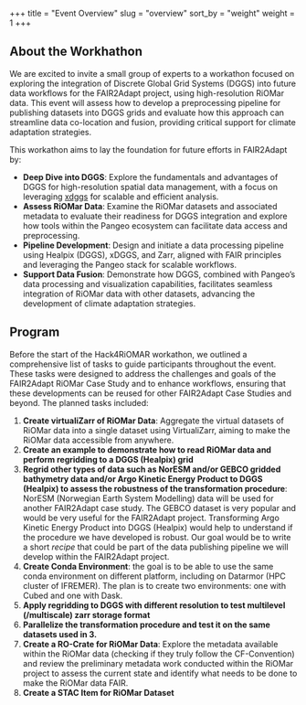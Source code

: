 +++
title = "Event Overview"
slug = "overview"
sort_by = "weight"
weight = 1
+++

## About the Workhathon

We are excited to invite a small group of experts to a workathon focused on exploring the integration of Discrete Global Grid Systems (DGGS) into future data workflows for the FAIR2Adapt project, using high-resolution RiOMar data. This event will assess how to develop a preprocessing pipeline for publishing datasets into DGGS grids and evaluate how this approach can streamline data co-location and fusion, providing critical support for climate adaptation strategies.

This workathon aims to lay the foundation for future efforts in FAIR2Adapt by:

- **Deep Dive into DGGS**: Explore the fundamentals and advantages of DGGS for high-resolution spatial data management, with a focus on leveraging [xdggs](https://github.com/xarray-contrib/xdggs) for scalable and efficient analysis.
- **Assess RiOMar Data**: Examine the RiOMar datasets and associated metadata to evaluate their readiness for DGGS integration and explore how tools within the Pangeo ecosystem can facilitate data access and preprocessing.
- **Pipeline Development**: Design and initiate a data processing pipeline using Healpix (DGGS), xDGGS, and Zarr, aligned with FAIR principles and leveraging the Pangeo stack for scalable workflows.
- **Support Data Fusion**: Demonstrate how DGGS, combined with Pangeo’s data processing and visualization capabilities, facilitates seamless integration of RiOMar data with other datasets, advancing the development of climate adaptation strategies.

## Program 

Before the start of the Hack4RiOMAR workathon, we outlined a comprehensive list of tasks to guide participants throughout the event. These tasks were designed to address the challenges and goals of the FAIR2Adapt RiOMar Case Study and to enhance workflows, ensuring that these developments can be reused for other FAIR2Adapt Case Studies and beyond. The planned tasks included:

1. **Create virtualiZarr of RiOMar Data**: Aggregate the virtual datasets of RiOMar data into a single dataset using VirtualiZarr, aiming to make the RiOMar data accessible from anywhere.
2. **Create an example to demonstrate how to read RiOMar data and perform regridding to a DGGS (Healpix) grid** 
3. **Regrid other types of data such as NorESM and/or GEBCO gridded bathymetry data and/or Argo Kinetic Energy Product to DGGS (Healpix) to assess the robustness of the transformation procedure**: NorESM (Norwegian Earth System Modelling) data will be used for another FAIR2Adapt case study. The GEBCO dataset is very popular and would be very useful for the FAIR2Adapt project. Transforming Argo Kinetic Energy Product into DGGS (Healpix) would help to understand if the procedure we have developed is robust. Our goal would be to write a short *recipe* that could be part of the data publishing pipeline we will develop within the FAIR2Adapt project.
4. **Create Conda Environment**: the goal is to be able to use the same conda environment on different platform, including on Datarmor (HPC cluster of IFREMER). The plan is to create two environments: one with Cubed and one with Dask.
5. **Apply regridding to DGGS with different resolution to test multilevel (/multiscale) zarr storage format**
6. **Parallelize the transformation procedure and test it on the same datasets used in 3.**
7. **Create a RO-Crate for RiOMar Data**: Explore the metadata available within the RiOMar data (checking if they truly follow the CF-Convention) and review the preliminary metadata work conducted within the RiOMar project to assess the current state and identify what needs to be done to make the RiOMar data FAIR. 
8. **Create a STAC Item for RiOMar Dataset**


